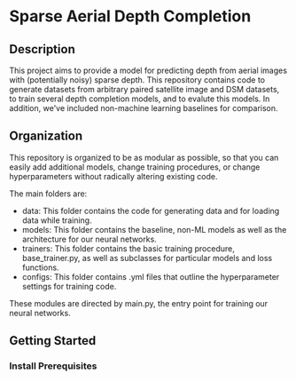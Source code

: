 # Sparse Aerial Depth Completion

## Description

This project aims to provide a model for predicting depth from aerial images with (potentially noisy) sparse depth. This repository contains code to generate datasets from arbitrary paired satellite image and DSM datasets, to train several depth completion models, and to evalute this models. In addition, we've included non-machine learning baselines for comparison.

## Organization

This repository is organized to be as modular as possible, so that you can easily add additional models, change training procedures, or change hyperparameters without radically altering existing code. 

The main folders are:

- data: This folder contains the code for generating data and for loading data while training.
- models: This folder contains the baseline, non-ML models as well as the architecture for our neural networks.
- trainers: This folder contains the basic training procedure, base_trainer.py, as well as subclasses for particular models and loss functions. 
- configs: This folder contains .yml files that outline the hyperparameter settings for training code.

These modules are directed by main.py, the entry point for training our neural networks. 

## Getting Started

### Install Prerequisites 



